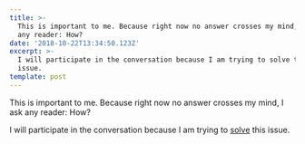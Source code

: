 ```yaml
---
title: >-
  This is important to me. Because right now no answer crosses my mind, I ask
  any reader: How?
date: '2018-10-22T13:34:50.123Z'
excerpt: >-
  I will participate in the conversation because I am trying to solve this
  issue.
template: post
---
```

This is important to me. Because right now no answer crosses my mind, I ask any reader: How?

I will participate in the conversation because I am trying to [solve](https://medium.com/sol-id/trying-to-solve-facebook-issues-raised-by-roger-mcnamee-c30ac55c9e37) this issue.

